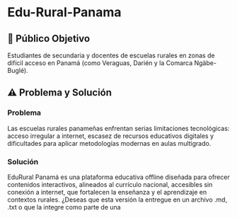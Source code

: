 # Edu-Rural-Panama
## 🎯 Público Objetivo
Estudiantes de secundaria y docentes de escuelas rurales en zonas de difícil acceso en Panamá (como Veraguas, Darién y la Comarca Ngäbe-Buglé).

## ⚠️ Problema y Solución

### Problema
Las escuelas rurales panameñas enfrentan serias limitaciones tecnológicas: acceso irregular a internet, escasez de recursos educativos digitales y dificultades para aplicar metodologías modernas en aulas multigrado.

### Solución
EduRural Panamá es una plataforma educativa offline diseñada para ofrecer contenidos interactivos, alineados al currículo nacional, accesibles sin conexión a internet, que fortalecen la enseñanza y el aprendizaje en contextos rurales.
¿Deseas que esta versión la entregue en un archivo .md, .txt o que la integre como parte de una
